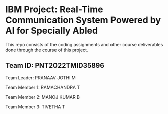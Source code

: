 # IBM Project: Real-Time Communication System Powered by AI for Specially Abled

This repo consists of the coding assignments and other course deliverables done through the course of this project.

## Team ID: PNT2022TMID35896

Team Leader: PRANAAV JOTHI M

Team Member 1: RAMACHANDRA T

Team Member 2: MANOJ KUMAR B

Team Member 3: TIVETHA T
